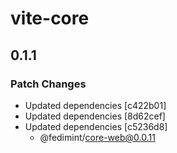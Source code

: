 # vite-core

## 0.1.1

### Patch Changes

- Updated dependencies [c422b01]
- Updated dependencies [8d62cef]
- Updated dependencies [c5236d8]
  - @fedimint/core-web@0.0.11
